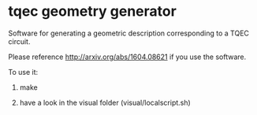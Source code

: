 # tqec geometry generator

Software for generating a geometric description corresponding to 
a TQEC circuit.

Please reference http://arxiv.org/abs/1604.08621 if you use the software.

To use it:

1) make

2) have a look in the visual folder (visual/localscript.sh)
